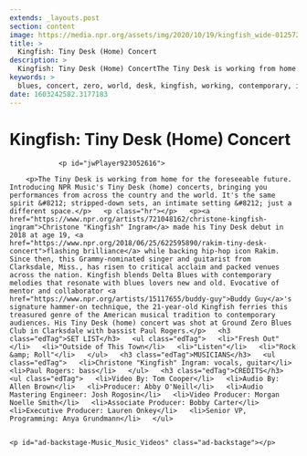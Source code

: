 ```yaml
--- 
extends: _layouts.post 
section: content 
image: https://media.npr.org/assets/img/2020/10/19/kingfish_wide-0125721992841abadf78020753b2ef6657c75c37.jpg?s=1400 
title: > 
  Kingfish: Tiny Desk (Home) Concert 
description: > 
  Kingfish: Tiny Desk (Home) ConcertThe Tiny Desk is working from home for the foreseeable future.Introducing NPR Music's Tiny Desk (home) concerts, bringing you performances from across the country and the world.Christone "Kingfish" Ingram made his Tiny Desk debut in 2018 at age 19, flashing brilliance while backing hip-hop icon Rakim.His Tiny Desk (home) concert was shot at Ground Zero Blues Club in Clarksdale with bassist Paul Rogers.SET LIST"Fresh Out""Outside of This Town"Listen""Rock & Roll"MUSICIANSChristone "Kingfish" Ingram: vocals, guitarPaul Rogers: bassCREDITS 
keywords: > 
  blues, concert, zero, world, desk, kingfish, working, contemporary, ingram, tiny, clarksdale 
date: 1603242582.3177183 
--- 
```

<div><p class="storytitle">
      <h1>Kingfish: Tiny Desk (Home) Concert</h1>
   
   
   
</p><p id="slideshow923052616"></p>

                
                <p id="jwPlayer923052616">
   </p>

 

        <p>The Tiny Desk is working from home for the foreseeable future. Introducing NPR Music's Tiny Desk (home) concerts, bringing you performances from across the country and the world. It's the same spirit &#8212; stripped-down sets, an intimate setting &#8212; just a different space.</p>   <p class="hr"></p>   <p><a href="https://www.npr.org/artists/721048162/christone-kingfish-ingram">Christone "Kingfish" Ingram</a> made his Tiny Desk debut in 2018 at age 19, <a href="https://www.npr.org/2018/06/25/622595890/rakim-tiny-desk-concert">flashing brilliance</a> while backing hip-hop icon Rakim. Since then, this Grammy-nominated singer and guitarist from Clarksdale, Miss., has risen to critical acclaim and packed venues across the nation. Kingfish blends Delta Blues with contemporary melodies that resonate with blues lovers new and old. Evocative of mentor and collaborator <a href="https://www.npr.org/artists/15117655/buddy-guy">Buddy Guy</a>'s signature hammer-on technique, the 21-year-old Kingfish ferries this treasured genre of the American musical tradition to contemporary audiences. His Tiny Desk (home) concert was shot at Ground Zero Blues Club in Clarksdale with bassist Paul Rogers.</p>   <h3 class="edTag">SET LIST</h3>   <ul class="edTag">   <li>"Fresh Out"</li>   <li>"Outside of This Town</li>   <li>"Listen"</li>   <li>"Rock &amp; Roll"</li>   </ul>   <h3 class="edTag">MUSICIANS</h3>   <ul class="edTag">   <li>Christone "Kingfish" Ingram: vocals, guitar</li>   <li>Paul Rogers: bass</li>   </ul>   <h3 class="edTag">CREDITS</h3>   <ul class="edTag">   <li>Video By: Tom Cooper</li>   <li>Audio By: Allen Brown</li>   <li>Producer: Abby O'Neill</li>   <li>Audio Mastering Engineer: Josh Rogosin</li>   <li>Video Producer: Morgan Noelle Smith</li>   <li>Associate Producer: Bobby Carter</li>   <li>Executive Producer: Lauren Onkey</li>   <li>Senior VP, Programming: Anya Grundmann</li>   </ul>   
    

    <p id="ad-backstage-Music_Music_Videos" class="ad-backstage"></p>


</div>